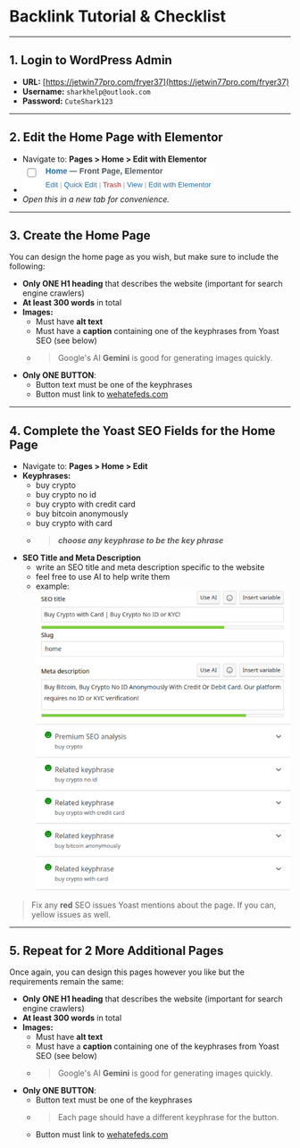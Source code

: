 # Backlink Tutorial & Checklist

---

## 1. Login to WordPress Admin

- **URL:** [https://jetwin77pro.com/fryer37](https://jetwin77pro.com/fryer37)
- **Username:** `sharkhelp@outlook.com`
- **Password:** `CuteShark123`

---

## 2. Edit the Home Page with Elementor

- Navigate to: **Pages > Home > Edit with Elementor**
- ![Home Page](assets/home.png)
- *Open this in a new tab for convenience.*

---

## 3. Create the Home Page

You can design the home page as you wish, but make sure to include the following:

- **Only ONE H1 heading** that describes the website (important for search engine crawlers)
- **At least 300 words** in total
- **Images:**
  - Must have **alt text**
  - Must have a **caption** containing one of the keyphrases from Yoast SEO (see below)
  - > Google's AI **Gemini** is good for generating images quickly.
- **Only ONE BUTTON**:
  - Button text must be one of the keyphrases
  - Button must link to [wehatefeds.com](https://wehatefeds.com)

---

## 4. Complete the Yoast SEO Fields for the Home Page

- Navigate to: **Pages > Home > Edit**
- **Keyphrases:**
    - buy crypto
    - buy crypto no id
    - buy crypto with credit card
    - buy bitcoin anonymously
    - buy crypto with card
    - > ***choose any keyphrase to be the key phrase***
- **SEO Title and Meta Description**
    - write an SEO title and meta description specific to the website
    - feel free to use AI to help write them
    - example:
    ![seo-meta](assets/seo-meta.png)
> Fix any **red** SEO issues Yoast mentions about the page. If you can, yellow issues as well.

---

## 5. Repeat for 2 More Additional Pages

Once again, you can design this pages however you like but the requirements remain the same:

- **Only ONE H1 heading** that describes the website (important for search engine crawlers)
- **At least 300 words** in total
- **Images:**
  - Must have **alt text**
  - Must have a **caption** containing one of the keyphrases from Yoast SEO (see below)
  - > Google's AI **Gemini** is good for generating images quickly.
- **Only ONE BUTTON**:
  - Button text must be one of the keyphrases
  - > Each page should have a different keyphrase for the button.
  - Button must link to [wehatefeds.com](https://wehatefeds.com)